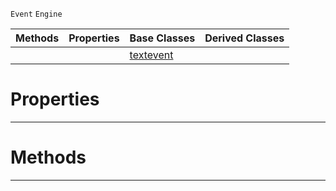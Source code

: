  `Event` `Engine`



|Methods|Properties|Base Classes|Derived Classes|
|---|---|---|---|
| | |[textevent](https://github.com/PlasmaEngine/PlasmaDocs/blob/master/code_reference/class_reference/textevent.markdown)| |


 #  Properties


---  
 #  Methods


---  
 

 